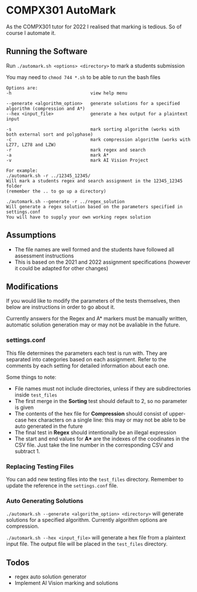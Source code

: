 # COMPX301 AutoMark

As the COMPX301 tutor for 2022 I realised that marking is tedious. So of course I automate it.

## Running the Software

Run `./automark.sh <options> <directory>` to mark a students submission

You may need to `chmod 744 *.sh` to be able to run the bash files

```
Options are:
-h                              view help menu

--generate <algorithm_option>   generate solutions for a specified algorithm (compression and A*)
--hex <input_file>              generate a hex output for a plaintext input

-s                              mark sorting algorithm (works with both external sort and polyphase)
-c                              mark compression algorithm (works with LZ77, LZ78 and LZW)
-r                              mark regex and search
-a                              mark A*
-v                              mark AI Vision Project

For example:
./automark.sh -r ../12345_12345/
Will mark a students regex and search assignment in the 12345_12345 folder 
(remember the .. to go up a directory)

./automark.sh --generate -r ../regex_solution
Will generate a regex solution based on the parameters specified in settings.conf
You will have to supply your own working regex solution
```

## Assumptions

- The file names are well formed and the students have followed all assessment instructions
- This is based on the 2021 and 2022 assignment specifications (however it could be adapted for other changes)

## Modifications

If you would like to modify the parameters of the tests themselves, then below are instructions in order to go about it.

Currently answers for the Regex and A* markers must be manually written, automatic solution generation may or may not be avaliable in the future.

### settings.conf

This file determines the parameters each test is run with. They are separated into categories based on each assignment. Refer to the comments by each setting for detailed information about each one.

Some things to note:

- File names must not include directories, unless if they are subdirectories inside `test_files`
- The first merge in the **Sorting** test should default to 2, so no parameter is given
- The contents of the hex file for **Compression** should consist of upper-case hex characters on a single line: this may or may not be able to be auto generated in the future
- The final test in **Regex** should intentionally be an illegal expression
- The start and end values for **A\*** are the indexes of the coodinates in the CSV file. Just take the line number in the corresponding CSV and subtract 1.

### Replacing Testing Files

You can add new testing files into the `test_files` directory. Remember to update the reference in the `settings.conf` file.

### Auto Generating Solutions

`./automark.sh --generate <algorithm_option> <directory>` will generate solutions for a specified algorithm. Currently algorithm options are compression.

`./automark.sh --hex <input_file>` will generate a hex file from a plaintext input file. The output file will be placed in the `test_files` directory.

## Todos

- regex auto solution generator
- Implement AI Vision marking and solutions
